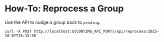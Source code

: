 # How-To: Reprocess a Group

Use the API to nudge a group back to `pending`.

```
curl -X POST http://localhost:${CONTIMG_API_PORT}/api/reprocess/2025-10-07T15:15:58
```
